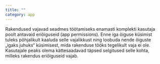 ```yaml
---
title: ""
category: app
---
```

Rakendused vajavad seadmes töötamiseks enamasti komplekti kasutaja poolt
antavaid eriõiguseid (app permissions). Enne iga õiguse küsimist tuleks
põhjalikult kaaluda selle vajalikkust ning loobuda nende õiguste „igaks juhuks“
küsimisest, mida rakenduse tööks tegelikult vaja ei ole. Kasutajale peaks olema
kättesaadavad täpsed selgitused selle kohta, milleks rakendus eriõiguseid vajab.
